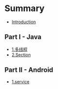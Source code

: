 # Summary

* [Introduction](README.md)

## Part I - Java
* [1.多线程](Java/multithread.md)
* [2.Section](Java/section2.md)

## Part II - Android
* [1.service](Android/service.md)

